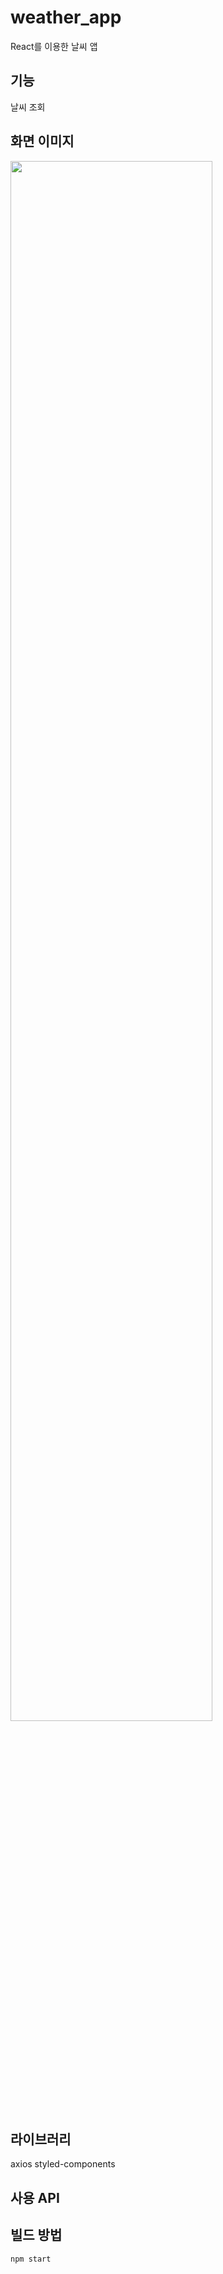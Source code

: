 # weather_app
React를 이용한 날씨 앱

## 기능
날씨 조회

## 화면 이미지
<img width="80%" src="https://user-images.githubusercontent.com/21376061/220892731-e14fe05f-fb78-4649-a027-538c1c454a03.png"/>

## 라이브러리
axios
styled-components

## 사용 API


## 빌드 방법
```
npm start
```

